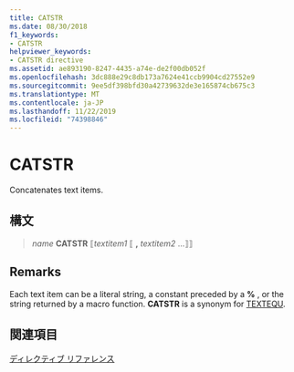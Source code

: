 ```yaml
---
title: CATSTR
ms.date: 08/30/2018
f1_keywords:
- CATSTR
helpviewer_keywords:
- CATSTR directive
ms.assetid: ae893190-8247-4435-a74e-de2f00db052f
ms.openlocfilehash: 3dc888e29c8db173a7624e41ccb9904cd27552e9
ms.sourcegitcommit: 9ee5df398bfd30a42739632de3e165874cb675c3
ms.translationtype: MT
ms.contentlocale: ja-JP
ms.lasthandoff: 11/22/2019
ms.locfileid: "74398846"
---
```

# <a name="catstr"></a>CATSTR

Concatenates text items.

## <a name="syntax"></a>構文

> *name* **CATSTR** ⟦*textitem1* ⟦ __,__ *textitem2* ...⟧⟧

## <a name="remarks"></a>Remarks

Each text item can be a literal string, a constant preceded by a **%** , or the string returned by a macro function. **CATSTR** is a synonym for [TEXTEQU](textequ.md).

## <a name="see-also"></a>関連項目

[ディレクティブ リファレンス](../../assembler/masm/directives-reference.md)
